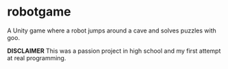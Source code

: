 # robotgame
A Unity game where a robot jumps around a cave and solves puzzles with goo. 

**DISCLAIMER** This was a passion project in high school and my first attempt at real programming.
